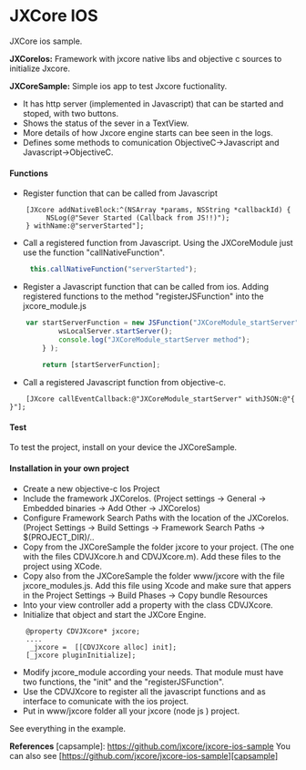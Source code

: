 # JXCore IOS

JXCore ios sample.

**JXCoreIos:** Framework with jxcore native libs and objective c sources to initialize Jxcore. 

**JXCoreSample:** Simple ios app to test Jxcore fuctionality. 
- It has http server (implemented in Javascript) that can be started and stoped, with two buttons. 
- Shows the status of the sever in a TextView.
- More details of how Jxcore engine starts can bee seen in the logs.
- Defines some methods to comunication ObjectiveC->Javascript and Javascript->ObjectiveC.

#### Functions
- Register function that can be called from Javascript
```objc
    [JXcore addNativeBlock:^(NSArray *params, NSString *callbackId) {
         NSLog(@"Sever Started (Callback from JS!!)");
    } withName:@"serverStarted"];
```
- Call a registered function from Javascript. Using the JXCoreModule just use the function "callNativeFunction".
```javascript
     this.callNativeFunction("serverStarted");
```
- Register a Javascript function that can be called from ios. Adding registered functions to the method "registerJSFunction" into the jxcore_module.js
```javascript
    var startServerFunction = new JSFunction("JXCoreModule_startServer", function() {
            wsLocalServer.startServer();
            console.log("JXCoreModule_startServer method");
        } );
        
        return [startServerFunction];
```
- Call a registered Javascript function from objective-c.
```objc
    [JXcore callEventCallback:@"JXCoreModule_startServer" withJSON:@"{ }"];
```

#### Test
To test the project, install on your device the JXCoreSample. 

#### Installation in your own project
- Create a new objective-c Ios Project
- Include the framework JXCoreIos. (Project settings -> General -> Embedded binaries -> Add Other -> JXCoreIos)
- Configure Framework Search Paths with the location of the JXCoreIos. (Project Settings -> Build Settings -> Framework Search Paths -> $(PROJECT_DIR)/.. 
- Copy from the JXCoreSample the folder jxcore to your project. (The one with the files CDVJXcore.h and CDVJXcore.m). Add these files to the project using XCode.
- Copy also  from the JXCoreSample the folder www/jxcore with the file jxcore_modules.js. Add this file using Xcode and make sure that appers in the Project Settings -> Build Phases -> Copy bundle Resources
- Into your view controller add a property with the class CDVJXcore.
- Initialize that object and start the JXCore Engine.
```objc
    @property CDVJXcore* jxcore;
    ....
     _jxcore =  [[CDVJXcore alloc] init];
    [_jxcore pluginInitialize];
```
- Modify jxcore_module according your needs. That module must have two functions, the "init" and the "registerJSFunction".
- Use the CDVJXcore to register all the javascript functions and as interface to comunicate with the ios project.
- Put in www/jxcore folder all your jxcore (node js ) project.

See everything in the example.

**References**
[capsample]: https://github.com/jxcore/jxcore-ios-sample
 You can also see [https://github.com/jxcore/jxcore-ios-sample][capsample]


